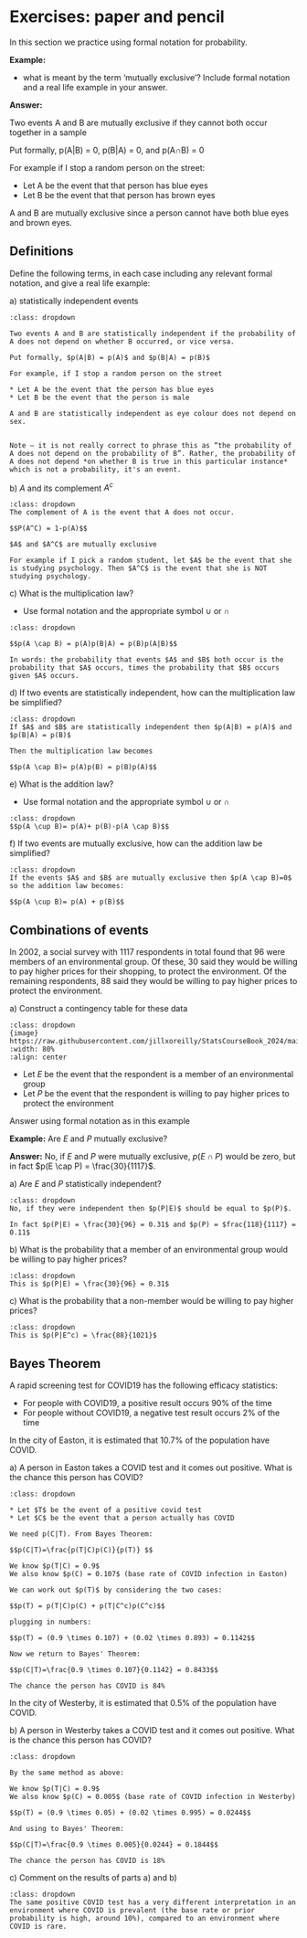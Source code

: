 # Exercises: paper and pencil


In this section we practice using formal notation for probability.

**Example:**

* what is meant by the term ‘mutually exclusive’? Include formal notation and a real life example in your answer.

**Answer:**

Two events A and B are mutually exclusive if they cannot both occur together in a sample

Put formally, p(A|B) = 0, p(B|A) = 0, and p(A∩B) = 0

For example if I stop a random person on the street:

* Let A be the event that that person has blue eyes
* Let B be the event that that person has brown eyes

A and B are mutually exclusive since a person cannot have both blue eyes and brown eyes.

## Definitions

Define the following terms, in each case including any relevant formal notation, and give a real life example:

a) statistically independent events

```{admonition} Click to reveal answer
:class: dropdown

Two events A and B are statistically independent if the probability of A does not depend on whether B occurred, or vice versa. 

Put formally, $p(A|B) = p(A)$ and $p(B|A) = p(B)$

For example, if I stop a random person on the street

* Let A be the event that the person has blue eyes
* Let B be the event that the person is male

A and B are statistically independent as eye colour does not depend on sex.


Note – it is not really correct to phrase this as “the probability of A does not depend on the probability of B”. Rather, the probability of A does not depend *on whether B is true in this particular instance* which is not a probability, it's an event. 
```

b) $A$ and its complement $A^c$ 

```{admonition} Click to reveal answer
:class: dropdown
The complement of A is the event that A does not occur.

$$P(A^C) = 1-p(A)$$

$A$ and $A^C$ are mutually exclusive

For example if I pick a random student, let $A$ be the event that she is studying psychology. Then $A^C$ is the event that she is NOT studying psychology.

```

c) What is the multiplication law? 	

* Use formal notation and the appropriate symbol $\cup$ or $\cap$


```{admonition} Click to reveal answer
:class: dropdown

$$p(A \cap B) = p(A)p(B|A) = p(B)p(A|B)$$

In words: the probability that events $A$ and $B$ both occur is the probability that $A$ occurs, times the probability that $B$ occurs given $A$ occurs.

```


d) If two events are statistically independent, how can the multiplication law be simplified?

```{admonition} Click to reveal answer
:class: dropdown
If $A$ and $B$ are statistically independent then $p(A|B) = p(A)$ and $p(B|A) = p(B)$

Then the multiplication law becomes 

$$p(A \cap B)= p(A)p(B) = p(B)p(A)$$

```

e) 	What is the addition law?

* Use formal notation and the appropriate symbol $\cup$ or $\cap$

```{admonition} Click to reveal answer
:class: dropdown
$$p(A \cup B)= p(A)+ p(B)-p(A \cap B)$$
```

f) If two events are mutually exclusive, how can the addition law be simplified?

```{admonition} Click to reveal answer
:class: dropdown
If the events $A$ and $B$ are mutually exclusive then $p(A \cap B)=0$ so the addition law becomes:

$$p(A \cup B)= p(A) + p(B)$$

```





## Combinations of events

In 2002, a social survey with 1117 respondents in total found that 96 were members of an environmental group. Of these, 30 said they would be willing to pay higher prices for their shopping, to protect the environment. Of the remaining respondents, 88 said they would be willing to pay higher prices to protect the environment.

a) Construct a contingency table for these data

```{admonition} Click to reveal answer
:class: dropdown
{image} https://raw.githubusercontent.com/jillxoreilly/StatsCourseBook_2024/main/images/Chp9_ExerciseTable.png
:width: 80%
:align: center
```

* Let $E$ be the event that the respondent is a member of an environmental group
* Let $P$ be the event that the respondent is willing to pay higher prices to protect the environment

Answer using formal notation as in this example

**Example:** Are $E$ and $P$ mutually exclusive?

**Answer:** No, if $E$ and $P$ were mutually exclusive, $p(E \cap P)$ would be zero, but in fact $p(E \cap P) = \frac{30}{1117}$. 

a) Are $E$ and $P$ statistically independent?

```{admonition} Click to reveal answer
:class: dropdown
No, if they were independent then $p(P|E)$ should be equal to $p(P)$. 

In fact $p(P|E) = \frac{30}{96} = 0.31$ and $p(P) = $frac{118}{1117} = 0.11$

```

b) What is the probability that a member of an environmental group would be willing to pay higher prices?

```{admonition} Click to reveal answer
:class: dropdown
This is $p(P|E) = \frac{30}{96} = 0.31$

```

c) What is the probability that a non-member would be willing to pay higher prices?

```{admonition} Click to reveal answer
:class: dropdown
This is $p(P|E^c) = \frac{88}{1021}$

```


## Bayes Theorem

A rapid screening test for COVID19 has the following efficacy statistics:

* For people with COVID19, a positive result occurs 90% of the time
* For people without COVID19, a negative test result occurs 2% of the time

In the city of Easton, it is estimated that 10.7% of the population have COVID.

a) A person in Easton takes a COVID test and it comes out positive. What is the chance this person has COVID?

```{admonition} Click to reveal answer
:class: dropdown

* Let $T$ be the event of a positive covid test
* Let $C$ be the event that a person actually has COVID

We need p(C|T). From Bayes Theorem:

$$p(C|T)=\frac{p(T|C)p(C)}{p(T)} $$

We know $p(T|C) = 0.9$
We also know $p(C) = 0.107$ (base rate of COVID infection in Easton)

We can work out $p(T)$ by considering the two cases:

$$p(T) = p(T|C)p(C) + p(T|C^c)p(C^c)$$

plugging in numbers:

$$p(T) = (0.9 \times 0.107) + (0.02 \times 0.893) = 0.1142$$

Now we return to Bayes' Theorem:

$$p(C|T)=\frac{0.9 \times 0.107}{0.1142} = 0.8433$$

The chance the person has COVID is 84%

```

In the city of Westerby, it is estimated that 0.5% of the population have COVID.

b) A person in Westerby takes a COVID test and it comes out positive. What is the chance this person has COVID?

```{admonition} Click to reveal answer
:class: dropdown

By the same method as above:

We know $p(T|C) = 0.9$
We also know $p(C) = 0.005$ (base rate of COVID infection in Westerby)

$$p(T) = (0.9 \times 0.05) + (0.02 \times 0.995) = 0.0244$$

And using to Bayes' Theorem:

$$p(C|T)=\frac{0.9 \times 0.005}{0.0244} = 0.1844$$

The chance the person has COVID is 18%

```

c) Comment on the results of parts a) and b)

```{admonition} Click to reveal answer
:class: dropdown
The same positive COVID test has a very different interpretation in an environment where COVID is prevalent (the base rate or prior probability is high, around 10%), compared to an environment where COVID is rare.
```
